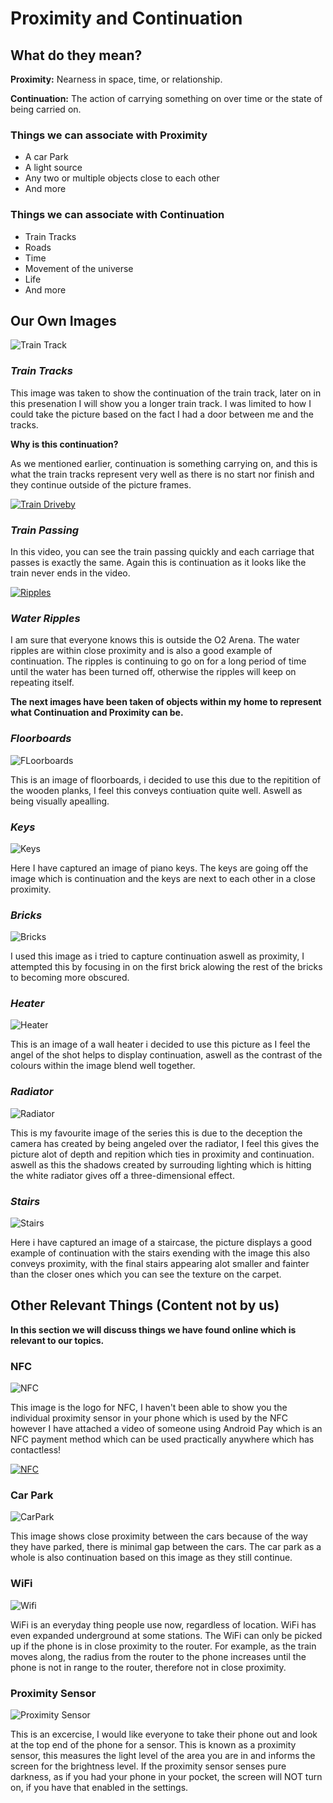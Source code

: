 # Proximity and  Continuation

## What do they mean?
**Proximity:** Nearness in space, time, or relationship.

**Continuation:** The action of carrying something on over time or the state of being carried on.

### Things we can associate with Proximity
* A car Park
* A light source
* Any two or multiple objects close to each other
* And more

### Things we can associate with Continuation
* Train Tracks
* Roads
* Time
* Movement of the universe
* Life
* And more

## Our Own Images

![Train Track](https://github.com/EmptyRave/EyeBombing/blob/master/20161006_160052.jpg "Continuation")

### _Train Tracks_

This image was taken to show the continuation of the train track, later on in this presenation I will show you a longer train track. I was limited to how I could take the picture based on the fact I had a door between me and the tracks.

**Why is this continuation?**

As we mentioned earlier, continuation is something carrying on, and this is what the train tracks represent very well as there is no start nor finish and they continue outside of the picture frames.

[![Train Driveby](https://img.youtube.com/vi/f68Pd4uUcmM/0.jpg)](https://www.youtube.com/watch?v=f68Pd4uUcmM "Train Passing")

### _Train Passing_

In this video, you can see the train passing quickly and each carriage that passes is exactly the same. Again this is continuation as it looks like the train never ends in the video.

[![Ripples](https://img.youtube.com/vi/KcA8zmU4eiQ/0.jpg)](https://www.youtube.com/watch?v=KcA8zmU4eiQ "Ripples")

### _Water Ripples_

I am sure that everyone knows this is outside the O2 Arena. The water ripples are within close proximity and is also a good example of continuation. The ripples is continuing to go on for a long period of time until the water has been turned off, otherwise the ripples will keep on repeating itself.

**The next images have been taken of objects within my home to represent what Continuation and Proximity can be.**

### _Floorboards_

![FLoorboards](https://github.com/EmptyRave/EyeBombing/blob/master/IMG_20161008_180732.jpg "Tiles")

This is an image of floorboards, i decided to use this due to the repitition of the wooden planks, I feel this conveys contiuation quite well. Aswell as being visually apealling.

### _Keys_

![Keys](https://github.com/EmptyRave/EyeBombing/blob/master/IMG_20161008_181235.jpg "Keyboard")

Here I have captured an image of piano keys. The keys are going off the image which is continuation and the keys are next to each other in a close proximity.

### _Bricks_

![Bricks](https://github.com/EmptyRave/EyeBombing/blob/master/IMG_20161008_181429.jpg "Bricks")

I used this image as i tried to capture continuation aswell as proximity, I attempted this by focusing in on the first brick alowing the rest of the bricks to becoming more obscured.

### _Heater_

![Heater](https://github.com/EmptyRave/EyeBombing/blob/master/IMG_20161008_181601.jpg "Heaters")

This is an image of a wall heater i decided to use this picture as I feel the angel of the shot helps to display continuation, aswell as the contrast of the colours within the image blend well together.

### _Radiator_

![Radiator](https://github.com/EmptyRave/EyeBombing/blob/master/IMG_20161008_181959.jpg "Radiator")

This is my favourite image of the series this is due to the deception the camera has created by being angeled over the radiator, I feel this gives the picture alot of depth and repition which ties in proximity and continuation. aswell as this the shadows created by surrouding lighting which is hitting the white radiator gives off a three-dimensional effect.  

### _Stairs_

![Stairs](https://github.com/EmptyRave/EyeBombing/blob/master/IMG_20161008_181743.jpg "Stairs")

Here i have captured an image of a staircase, the picture displays a good example of continuation with the stairs exending with the image this also conveys proximity, with the final stairs appearing alot smaller and fainter than the closer ones which you can see the texture on the carpet.

## Other Relevant Things (Content not by us)

**In this section we will discuss things we have found online which is relevant to our topics.**

### NFC

![NFC](https://github.com/EmptyRave/EyeBombing/blob/master/NFC.jpg "NFC")

This image is the logo for NFC, I haven't been able to show you the individual proximity sensor in your phone which is used by the NFC however I have attached a video of someone using Android Pay which is an NFC payment method which can be used practically anywhere which has contactless!

[![NFC](https://img.youtube.com/vi/OkzGPV0aoV4/0.jpg)](https://www.youtube.com/watch?v=OkzGPV0aoV4 "NFC")

### Car Park

![CarPark](https://github.com/EmptyRave/EyeBombing/blob/master/CarPark.jpg "CarPark")

This image shows close proximity between the cars because of the way they have parked, there is minimal gap between the cars. The car park as a whole is also continuation based on this image as they still continue.

### WiFi

![Wifi](https://github.com/EmptyRave/EyeBombing/blob/master/Wifi.png "Wifi")

WiFi is an everyday thing people use now, regardless of location. WiFi has even expanded underground at some stations. The WiFi can only be picked up if the phone is in close proximity to the router. For example, as the train moves along, the radius from the router to the phone increases until the phone is not in range to the router, therefore not in close proximity.

### Proximity Sensor

![Proximity Sensor](https://github.com/EmptyRave/EyeBombing/blob/master/proximity.jpg "Proximity")

This is an excercise, I would like everyone to take their phone out and look at the top end of the phone for a sensor. This is known as a proximity sensor, this measures the light level of the area you are in and informs the screen for the brightness level. If the proximity sensor senses pure darkness, as if you had your phone in your pocket, the screen will NOT turn on, if you have that enabled in the settings.



